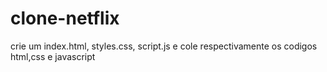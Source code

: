 # clone-netflix

crie um index.html, styles.css, script.js e cole respectivamente os codigos html,css e javascript
